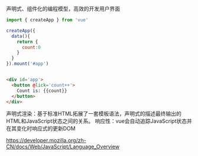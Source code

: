 声明式、组件化的编程模型，高效的开发用户界面
```js
import { createApp } from 'vue'

createApp({
  data(){
    return {
      count:0
    }
  }
}).mount('#app')
```

```html

<div id='app'>
  <button @lick='count++'>
    Count is: {{count}}
  </button>
</div>
```
声明式渲染：基于标准HTML拓展了一套模板语法，声明式的描述最终输出的HTML和JavaScript状态之间的关系。
响应性：vue会自动追踪JavaScript状态并在其变化时响应式的更新DOM

https://developer.mozilla.org/zh-CN/docs/Web/JavaScript/Language_Overview
